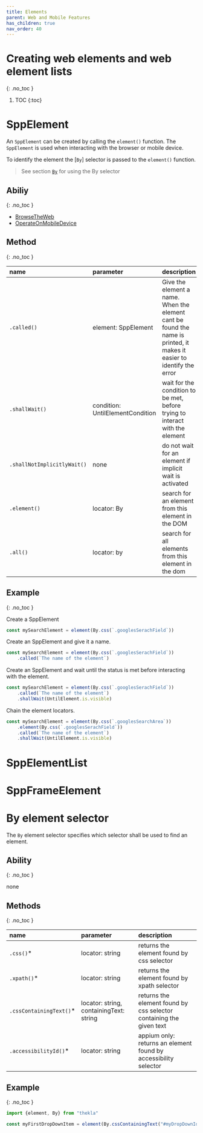 ```yaml
---
title: Elements
parent: Web and Mobile Features
has_children: true
nav_order: 40
---
```

# Creating web elements and web element lists
{: .no_toc }

1. TOC
{:toc}

# SppElement

An `SppElement` can be created by calling the `element()` function.
The `SppElement` is used when interacting with the browser or mobile device.

To identify the element  the [`By`] selector is passed to the `element()` function.

> See section [`By`](#by-element-selector) for using the By selector

## Abiliy
{: .no_toc }

- [BrowseTheWeb](../abilities/BROWSE_THE_WEB.md)
- [OperateOnMobileDevice](../abilities/OPERATE_ON_MOBILE_DEVICE.md)

## Method
{: .no_toc }

| name                        | parameter                        | description                                                                                                           |
| :---                        | :---                             | :---                                                                                                                  |
| `.called()`                 | element: SppElement              | Give the element a name. When the element cant be found the name is printed, it makes it easier to identify the error |
| `.shallWait()`              | condition: UntilElementCondition | wait for the condition to be met, before trying to interact with the element                                          |
| `.shallNotImplicitlyWait()` | none                             | do not wait for an element if implicit wait is activated                                                              |
| `.element()`                | locator: By                      | search for an element from this element in the DOM                                                                    |
| `.all()`                    | locator: by                      | search for all elements from this element in the dom                                                                  |


## Example
{: .no_toc }

Create a SppElement

```typescript
const mySearchElement = element(By.css(`.googlesSerachField`))
```

Create an SppElement and give it a name.

```typescript
const mySearchElement = element(By.css(`.googlesSerachField`))
    .called(`The name of the element`)
```

Create an SppElement and wait until the status is met before interacting with the element.

```typescript
const mySearchElement = element(By.css(`.googlesSerachField`))
    .called(`The name of the element`)
    .shallWait(UntilElement.is.visible)
```

Chain the element locators.

```typescript
const mySearchElement = element(By.css(`.googlesSearchArea`))
    .element(By.css(`.googlesSerachField`))
    .called(`The name of the element`)
    .shallWait(UntilElement.is.visible)
```

# SppElementList

# SppFrameElement

# By element selector

The `By` element selector specifies which selector shall be used to find an element.

## Ability
{: .no_toc }

none

## Methods
{: .no_toc }

| name                    | parameter                               | description                                                         |
| :---                    | :---                                    | :---                                                                |
| `.css()`*               | locator: string                         | returns the element found by css selector                           |
| `.xpath()`*             | locator: string                         | returns the element found by xpath selector                         |
| `.cssContainingText()`* | locator: string, containingText: string | returns the element found by css selector containing the given text |
| `.accessibilityId()`*   | locator: string                         | appium only: returns an element found by accessibility selector     |

## Example
{: .no_toc }

````typescript
import {element, By} from "thekla"

const myFirstDropDownItem = element(By.cssContainingText("#myDropDownId option", "My Drop Down first Item Text"));

````